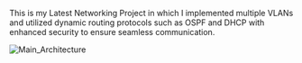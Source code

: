 This is my Latest Networking Project in which I implemented multiple VLANs and utilized dynamic routing protocols such as OSPF and DHCP with enhanced security to ensure seamless communication.

![Main_Architecture](https://github.com/user-attachments/assets/c828b60c-029f-4c3c-bb14-48d16142c154)

